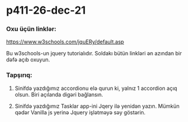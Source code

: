 # p411-26-dec-21

### Oxu üçün linklər:

https://www.w3schools.com/jquERy/default.asp

Bu w3schools-un jquery tutorialıdır. Soldakı bütün linkləri ən azından bir dəfə açıb oxuyun.


### Tapşırıq:

1. Sinifdə yazdığımız accordionu elə qurun ki, yalnız 1 accordion açıq olsun. Biri açılanda digəri bağlansın.

2. Sinifdə yazdığımız Tasklar app-ini Jqery ilə yenidən yazın. Mümkün qədər Vanilla js yerinə Jquery işlətməyə səy göstərin.
